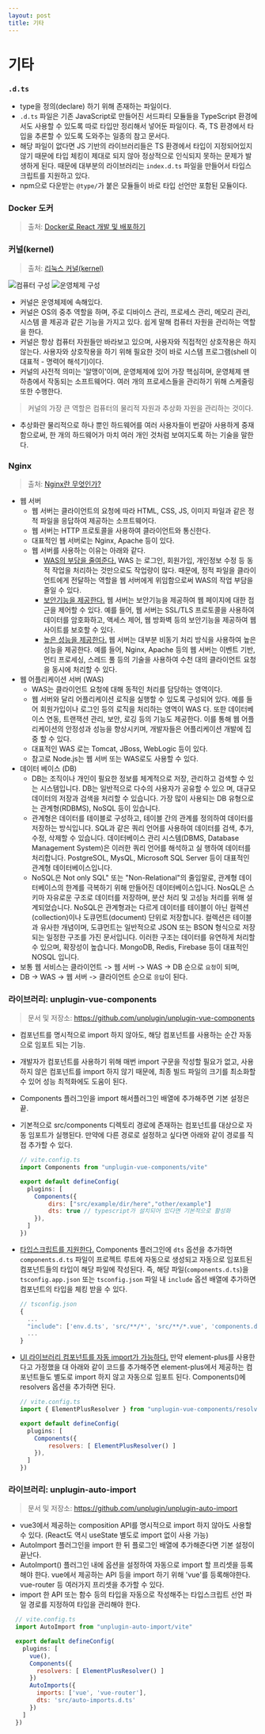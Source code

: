 ```yaml
---
layout: post
title: 기타
---
```


# 기타

### `.d.ts`

- type을 정의(declare) 하기 위해 존재하는 파일이다.
- `.d.ts` 파일은 기존 JavaScript로 만들어진 서드파티 모듈들을 TypeScript 환경에서도 사용할 수 있도록 따로 타입만 정리해서 넣어둔 파일이다. 즉, TS 환경에서 타입을 추론할 수 있도록 도와주는 일종의 참고 문서다.
- 해당 파일이 없다면 JS 기반의 라이브러리들은 TS 환경에서 타입이 지정되어있지 않기 때문에 타입 체킹이 제대로 되지 않아 정상적으로 인식되지 못하는 문제가 발생하게 된다. 때문에 대부분의 라이브러리는 `index.d.ts` 파일을 만들어서 타입스크립트를 지원하고 있다.
- npm으로 다운받는 `@type/`가 붙은 모듈들이 바로 타입 선언만 포함된 모듈이다.

### Docker 도커

> 출처: [Docker로 React 개발 및 배포하기](https://velog.io/@oneook/Docker%EB%A1%9C-React-%EA%B0%9C%EB%B0%9C-%EB%B0%8F-%EB%B0%B0%ED%8F%AC%ED%95%98%EA%B8%B0)

### 커널(kernel)

> 출처: [리눅스 커널(kernel)](https://velog.io/@attosisss_/%EB%A6%AC%EB%88%85%EC%8A%A4-%EC%BB%A4%EB%84%90kernel)

![컴퓨터 구성](https://velog.velcdn.com/images/attosisss_/post/e8b40e21-5dc0-441d-a4d0-e3a0b2603013/image.png)
![운영체제 구성](https://velog.velcdn.com/images/attosisss_/post/66c45c34-3358-4d99-b6d1-2204ae1fd509/image.png)

- 커널은 운영체제에 속해있다.
- 커널은 OS의 중추 역할을 하며, 주로 디바이스 관리, 프로세스 관리, 메모리 관리, 시스템 콜 제공과 같은 기능을 가지고 있다. 쉽게 말해 컴퓨터 자원을 관리하는 역할을 한다.
- 커널은 항상 컴퓨터 자원들만 바라보고 있으며, 사용자와 직접적인 상호작용은 하지 않는다. 사용자와 상호작용을 하기 위해 필요한 것이 바로 시스템 프로그램(shell 이 대표적 - 명력어 해석기)이다.
- 커널의 사전적 의미는 '알맹이'이며, 운영체제에 있어 가장 핵심히며, 운영체제 맨 하층에서 작동되는 소프트웨어다. 여러 개의 프로세스들을 관리하기 위해 스케줄링 또한 수행한다.

> 커널의 가장 큰 역할은 컴퓨터의 물리적 자원과 추상화 자원을 관리하는 것이다.

- 추상화란 물리적으로 하나 뿐인 하드웨어를 여러 사용자들이 번갈아 사용하게 중재함으로써, 한 개의 하드웨어가 마치 여러 개인 것처럼 보여지도록 하는 기술을 말한다.

### Nginx

> 출처: [Nginx란 무엇인가?](https://blog.naver.com/gi_balja/223028077537)

- 웹 서버
  - 웹 서버는 클라이언트의 요청에 따라 HTML, CSS, JS, 이미지 파일과 같은 정적 파일을 응답하여 제공하는 소프트웨어다.
  - 웹 서버는 HTTP 프로토콜을 사용하여 클라이언트와 통신한다.
  - 대표적인 웹 서버로는 Nginx, Apache 등이 있다.
  - 웹 서버를 사용하는 이유는 아래와 같다.
    - <u>WAS의 부담을 줄여준다.</u> WAS 는 로그인, 회원가입, 개인정보 수정 등 동적 작업을 처리하는 것만으로도 작업량이 많다. 때문에, 정적 파일을 클라이언트에게 전달하는 역할을 웹 서버에게 위임함으로써 WAS의 작업 부담을 줄일 수 있다.
    - <u>보안기능을 제공한다.</u> 웹 서버는 보안기능을 제공하여 웹 페이지에 대한 접근을 제어할 수 있다. 예를 들어, 웹 서버는 SSL/TLS 프로토콜을 사용하여 데이터를 암호화하고, 액세스 제어, 웹 방화벽 등의 보안기능을 제공하여 웹 사이트를 보호할 수 있다.
    - <u>높은 성능을 제공한다.</u> 웹 서버는 대부분 비동기 처리 방식을 사용하여 높은 성능을 제공한다. 예를 들어, Nginx, Apache 등의 웹 서버는 이벤트 기반, 먼티 프로세싱, 스레드 풀 등의 기술을 사용하여 수천 대의 클라이언트 요청을 동시에 처리할 수 있다.
- 웹 어플리케이션 서버 (WAS)
  - WAS는 클라이언트 요청에 대해 동적인 처리를 담당하는 영역이다.
  - 웹 서버와 달리 어플리케이션 로직을 실행할 수 있도록 구성되어 있다. 예를 들어 회원가입이나 로그인 등의 로직을 처리하는 영역이 WAS 다. 또한 데이터베이스 연동, 트랜잭션 관리, 보안, 로깅 등의 기능도 제공한다. 이를 통해 웹 어플리케이션의 안정성과 성능을 향상시키며, 개발자들은 어플리케이션 개발에 집중 할 수 있다.
  - 대표적인 WAS 로는 Tomcat, JBoss, WebLogic 등이 있다.
  - 참고로 Node.js는 웹 서버 또는 WAS로도 사용할 수 있다.
- 데이터 베이스 (DB)
  - DB는 조직이나 개인이 필요한 정보를 체계적으로 저장, 관리하고 검색할 수 있는 시스템입니다. DB는 일반적으로 다수의 사용자가 공유할 수 있으 며, 대규모 데이터의 저장과 검색을 처리할 수 있습니다. 가장 많이 사용되는 DB 유형으로는 관계형(RDBMS), NoSQL 등이 있습니다.
  - 관계형은 데이터를 테이블로 구성하고, 테이블 간의 관계를 정의하여 데이터를 저장하는 방식입니다. SQL과 같은 쿼리 언어를 사용하여 데이터를 검색, 추가, 수정, 삭제할 수 있습니다. 데이터베이스 관리 시스템(DBMS, Database Management System)은 이러한 쿼리 언어를 해석하고 실 행하여 데이터를 처리합니다. PostgreSOL, MysQL, Microsoft SQL Server 등이 대표적인 관계형 데이터베이스입니다.
  - NoSQL은 Not only SQL" 또는 "Non-Relational"의 줄임말로, 관계형 데이터베이스의 한계를 극복하기 위해 만들어진 데이터베이스입니다. NosQL은 스키마 자유로운 구조로 데이터를 저장하며, 분산 처리 및 고성능 처리를 위해 설계되었습니다. NoSQL은 관계형과는 다르게 데이터를 테이블이 아닌 컬렉션(collection)이나 도큐먼트(document) 단위로 저장합니다. 컬렉션은 테이블과 유사한 개념이며, 도큐먼트는 일반적으로 JSON 또는 BSON 형식으로 저장되는 일정한 구조를 가진 문서입니다. 이러한 구조는 데이터를 유연하게 처리할 수 있으며, 확장성이 높습니다. MongoDB, Redis, Firebase 등이 대표적인 NOSQL 입니다.
- 보통 웹 서비스는 클라이언트 -> 웹 서버 -> WAS -> DB 순으로 `요청`이 되며,
- DB -> WAS -> 웹 서버 -> 클라이언트 순으로 `응답`이 된다.

### 라이브러리: unplugin-vue-components

> 문서 및 저장소: https://github.com/unplugin/unplugin-vue-components

- 컴포넌트를 명시적으로 import 하지 않아도, 해당 컴포넌트를 사용하는 순간 자동으로 임포트 되는 기능.
- 개발자가 컴포넌트를 사용하기 위해 매번 import 구문을 작성할 필요가 없고, 사용하지 않은 컴포넌트를 import 하지 않기 때문에, 최종 빌드 파일의 크기를 최소화할 수 있어 성능 최적화에도 도움이 된다.
- Components 플러그인을 import 해서플러그인 배열에 추가해주면 기본 설정은 끝.
- 기본적으로 src/components 디렉토리 경로에 존재하는 컴포넌트를 대상으로 자동 임포트가 실행된다. 만약에 다른 경로로 설정하고 싶다면 아래와 같이 경로를 직접 추가할 수 있다.

  ```js
  // vite.config.ts
  import Components from "unplugin-vue-components/vite"

  export default defineConfig(
    plugins: [
      Components({
          dirs: ["src/example/dir/here","other/example"]
          dts: true // typescript가 설치되어 있다면 기본적으로 활성화
      }),
    ]
  })
  ```

- <u>타입스크립트를 지원한다.</u> Components 플러그인에 `dts` 옵션을 추가하면 `components.d.ts` 파일이 프로젝트 루트에 자동으로 생성되고 자동으로 임포트된 컴포넌트들의 타입이 해당 파일에 작성된다. 즉, 해당 파일(`components.d.ts`)을 `tsconfig.app.json` 또는 `tsconfig.json` 파일 내 `include` 옵션 배열에 추가하면 컴포넌트의 타입을 체킹 받을 수 있다.

  ```js
  // tsconfig.json
  {
    ...
    "include": ['env.d.ts', 'src/**/*', 'src/**/*.vue', 'components.d.ts']
    ...
  }
  ```

- <u>UI 라이브러리 컴포넌트를 자동 import가 가능하다.</u> 만약 element-plus를 사용한다고 가정했을 대 아래와 같이 코드를 추가해주면 element-plus에서 제공하는 컴포넌트들도 별도로 import 하지 않고 자동으로 임포트 된다. Components()에 resolvers 옵션을 추가하면 된다.

  ```js
  // vite.config.ts
  import { ElementPlusResolver } from "unplugin-vue-components/resolvers";

  export default defineConfig(
    plugins: [
      Components({
          resolvers: [ ElementPlusResolver() ]
      }),
    ]
  })
  ```

### 라이브러리: unplugin-auto-import

> 문서 및 저장소: https://github.com/unplugin/unplugin-auto-import

- vue3에서 제공하는 composition API를 명시적으로 import 하지 않아도 사용할 수 있다. (React도 역시 useState 별도로 import 없이 사용 가능)
- AutoImport 플러그인을 import 한 뒤 플로그인 배열에 추가해준다면 기본 설정이 끝난다.
- AutoImport() 플러그인 내에 옵션을 설정하여 자동으로 import 할 프리셋을 등록해야 한다. vue에서 제공하는 API 등을 import 하기 위해 'vue'를 등록해야한다. vue-router 등 여러가지 프리셋을 추가할 수 있다.
- import 한 API 또는 함수 등의 타입을 자동으로 작성해주는 타입스크립트 선언 파일 경로를 지정하여 타입을 관리해야 한다.

```js
  // vite.config.ts
  import AutoImport from "unplugin-auto-import/vite"

  export default defineConfig(
    plugins: [
      vue(),
      Components({
        resolvers: [ ElementPlusResolver() ]
      })
      AutoImports({
        imports: ['vue', 'vue-router'],
        dts: 'src/auto-imports.d.ts'
      })
    ]
  })
```
